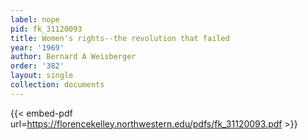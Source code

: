 ```yaml
---
label: nope
pid: fk_31120093
title: Women's rights--the revolution that failed
year: '1969'
author: Bernard A Weisberger
order: '382'
layout: single
collection: documents
---
```



{{< embed-pdf url=https://florencekelley.northwestern.edu/pdfs/fk_31120093.pdf >}}